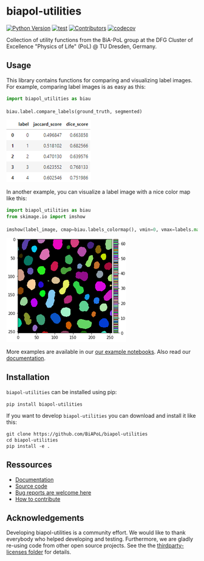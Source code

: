 # biapol-utilities
[![Python Version](https://img.shields.io/pypi/pyversions/biapol-utilities.svg?color=green)](https://python.org)
[![test](https://github.com/BiAPoL/biapol-utilities/actions/workflows/test.yml/badge.svg)](https://github.com/BiAPoL/biapol-utilities/actions/workflows/test.yml)
[![Contributors](https://img.shields.io/github/contributors-anon/BiAPoL/biapol-utilities)](https://github.com/BiAPoL/biapol-utilities/graphs/contributors)
[![codecov](https://codecov.io/gh/BiAPoL/biapol-utilities/branch/master/graph/badge.svg)](https://codecov.io/gh/BiAPoL/biapol-utilities)

Collection of utility functions from the BiA-PoL group at the DFG Cluster of Excellence "Physics of Life" (PoL) @ TU Dresden, Germany. 

## Usage 

This library contains functions for comparing and visualizing label images. For example, comparing label images is as easy as this:
```python
import biapol_utilities as biau

biau.label.compare_labels(ground_truth, segmented)
```
![img.png](docs/_static/example_table.png)

In another example, you can visualize a label image with a nice color map like this:

```python
import biapol_utilities as biau
from skimage.io import imshow

imshow(label_image, cmap=biau.labels_colormap(), vmin=0, vmax=labels.max())
```
![img.png](docs/_static/example_label_image.png)

More examples are available in our [our example notebooks](https://github.com/BiAPoL/biapol-utilities/tree/main/docs/_include/notebooks/label).
Also read our [documentation](https://biapol.github.io/biapol-utilities).

## Installation

`biapol-utilities` can be installed using pip:

`pip install biapol-utilities`

If you want to develop `biapol-utilities` you can download and install it like this:

```
git clone https://github.com/BiAPoL/biapol-utilities
cd biapol-utilities
pip install -e .
```

## Ressources

* [Documentation](https://biapol.github.io/biapol-utilities)
* [Source code](https://github.com/BiAPoL/biapol-utilities)
* [Bug reports are welcome here](https://github.com/BiAPoL/biapol-utilities/issues)
* [How to contribute](https://biapol.github.io/biapol-utilities/_include/Contribute.html)

## Acknowledgements
Developing biapol-utilities is a community effort. We would like to thank everybody who helped developing and testing. 
Furthermore, we are gladly re-using code from other open source projects. 
See the the [thirdparty-licenses folder](https://github.com/BiAPoL/biapol-utilities/tree/main/license_thirdparty) for details.
